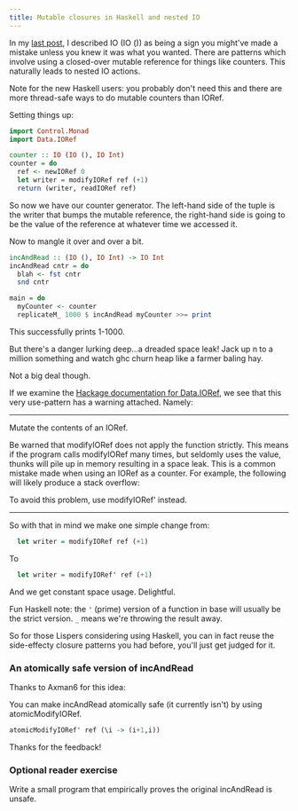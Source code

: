 ```yaml
---
title: Mutable closures in Haskell and nested IO
---
```


In my [last post](/posts/2014-03-24-monads-bind-join-actions.html), I described IO (IO ()) as being a sign you might've made a mistake unless you knew it was what you wanted. There are patterns which involve using a closed-over mutable reference for things like counters. This naturally leads to nested IO actions.

Note for the new Haskell users: you probably don't need this and there are more thread-safe ways to do mutable counters than IORef.

Setting things up:

``` haskell
import Control.Monad
import Data.IORef

counter :: IO (IO (), IO Int)
counter = do
  ref <- newIORef 0
  let writer = modifyIORef ref (+1)
  return (writer, readIORef ref)
```

So now we have our counter generator. The left-hand side of the tuple is the writer that bumps the mutable reference, the right-hand side is going to be the value of the reference at whatever time we accessed it.

Now to mangle it over and over a bit.

``` haskell
incAndRead :: (IO (), IO Int) -> IO Int
incAndRead cntr = do
  blah <- fst cntr
  snd cntr

main = do
  myCounter <- counter
  replicateM_ 1000 $ incAndRead myCounter >>= print
```

This successfully prints 1-1000.

But there's a danger lurking deep...a dreaded space leak! Jack up n to a million something and watch ghc churn heap like a farmer baling hay.

Not a big deal though.

If we examine the [Hackage documentation for Data.IORef](http://hackage.haskell.org/package/base-4.6.0.1/docs/Data-IORef.html), we see that this very use-pattern has a warning attached. Namely:

<hr>
Mutate the contents of an IORef.

Be warned that modifyIORef does not apply the function strictly. This means if the program calls modifyIORef many times, but seldomly uses the value, thunks will pile up in memory resulting in a space leak. This is a common mistake made when using an IORef as a counter. For example, the following will likely produce a stack overflow:

To avoid this problem, use modifyIORef' instead.
<hr>

So with that in mind we make one simple change from:

``` haskell
  let writer = modifyIORef ref (+1)
```

To

``` haskell
  let writer = modifyIORef' ref (+1)
```

And we get constant space usage. Delightful.

Fun Haskell note: the `'` (prime) version of a function in base will usually be the strict version. `_` means we're throwing the result away.

So for those Lispers considering using Haskell, you can in fact reuse the side-effecty closure patterns you had before, you'll just get judged for it.

### An atomically safe version of incAndRead

Thanks to Axman6 for this idea:

You can make incAndRead atomically safe (it currently isn't) by using atomicModifyIORef.

``` haskell
atomicModifyIORef' ref (\i -> (i+1,i))
```

Thanks for the feedback!

### Optional reader exercise

Write a small program that empirically proves the original incAndRead is unsafe.
